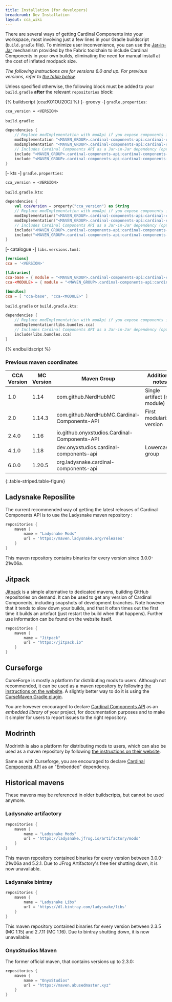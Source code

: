 ```yaml
---
title: Installation (for developers)
breadcrumb: Dev Installation
layout: cca_wiki
---
```


There are several ways of getting Cardinal Components into your workspace,
most involving just a few lines in your Gradle buildscript (`build.gradle` file).
To minimize user inconvenience, you can use the [Jar-in-Jar](https://fabricmc.net/wiki/tutorial:loader04x#nested_jars)
mechanism provided by the Fabric toolchain to include Cardinal Components in your own builds,
eliminating the need for manual install at the cost of inflated modpack size.

*The following instructions are for versions 6.0 and up. For previous versions, refer to [the table below](#previous-maven-coordinates).*

Unless specified otherwise, the following block must be added to your `build.gradle` **after** the relevant `repositories` block:

{% buildscript [cca:K01OU20C] %}
[- groovy -]
`gradle.properties`:
```properties
cca_version = <VERSION>
```

`build.gradle`:
```gradle
dependencies {
    // Replace modImplementation with modApi if you expose components in your own API
    modImplementation "<MAVEN_GROUP>.cardinal-components-api:cardinal-components-base:${project.cca_version}"
    modImplementation "<MAVEN_GROUP>.cardinal-components-api:cardinal-components-<MODULE>:${project.cca_version}"
    // Includes Cardinal Components API as a Jar-in-Jar dependency (optional but recommended)
    include "<MAVEN_GROUP>.cardinal-components-api:cardinal-components-base:${project.cca_version}"
    include "<MAVEN_GROUP>.cardinal-components-api:cardinal-components-<MODULE>:${project.cca_version}"
}
```

[- kts -]
`gradle.properties`:
```properties
cca_version = <VERSION>
```

`build.gradle.kts`:
```kotlin
dependencies {
    val ccaVersion = property("cca_version") as String
    // Replace modImplementation with modApi if you expose components in your own API
    modImplementation("<MAVEN_GROUP>.cardinal-components-api:cardinal-components-base:$ccaVersion")
    modImplementation("<MAVEN_GROUP>.cardinal-components-api:cardinal-components-<MODULE>:$ccaVersion")
    // Includes Cardinal Components API as a Jar-in-Jar dependency (optional but recommended)
    include("<MAVEN_GROUP>.cardinal-components-api:cardinal-components-base:$ccaVersion")
    include("<MAVEN_GROUP>.cardinal-components-api:cardinal-components-<MODULE>:$ccaVersion")
}
```

[- catalogue -]
`libs.versions.toml`:
```toml
[versions]
cca = '<VERSION>'

[libraries]
cca-base = { module = "<MAVEN_GROUP>.cardinal-components-api:cardinal-components-base", version.ref = "cca" }
cca-<MODULE> = { module = "<MAVEN_GROUP>.cardinal-components-api:cardinal-components-<MODULE>", version.ref = "cca" }

[bundles]
cca = [ "cca-base", "cca-<MODULE>" ]
```

`build.gradle` or `build.gradle.kts`:
```kotlin
dependencies {
    // Replace modImplementation with modApi if you expose components in your own API
    modImplementation(libs.bundles.cca)
    // Includes Cardinal Components API as a Jar-in-Jar dependency (optional but recommended)
    include(libs.bundles.cca)
}
```
{% endbuildscript %}

### Previous maven coordinates

| CCA Version | MC Version | Maven Group                                   | Additional notes            |
|-------------|------------|-----------------------------------------------|-----------------------------|
| 1.0         | 1.14       | com.github.NerdHubMC                          | Single artifact (no module) |
| 2.0         | 1.14.3     | com.github.NerdHubMC.Cardinal-Components-API  | First modularized version   |
| 2.4.0       | 1.16       | io.github.onyxstudios.Cardinal-Components-API |                             |
| 4.1.0       | 1.18       | dev.onyxstudios.cardinal-components-api       | Lowercased group            |
| 6.0.0       | 1.20.5     | org.ladysnake.cardinal-components-api         |                             |
{:.table-striped.table-figure}

## Ladysnake Reposilite

The current recommended way of getting the latest releases of Cardinal Components API is to use the Ladysnake maven repository :

```gradle
repositories {
    maven {
        name = "Ladysnake Mods"
        url = 'https://maven.ladysnake.org/releases'
    }
}
```

This maven repository contains binaries for every version since 3.0.0-21w06a.

## Jitpack

[Jitpack](https://jitpack.io#OnyxStudios/Cardinal-Components-API) is a simple alternative to dedicated mavens,
building GitHub repositories on demand. It can be used to get any version of Cardinal Components,
including snapshots of development branches. Note however that it tends to slow down your builds,
and that it often times out the first time it builds an artefact (just restart the build when that happens).
Further use information can be found on the website itself.

```gradle
repositories {
    maven {
        name = "Jitpack"
        url = "https://jitpack.io"
    }
}
```

## Curseforge

CurseForge is mostly a platform for distributing mods to users.
Although not recommended, it can be used as a maven repository by following [the instructions on the website](https://authors.curseforge.com/knowledge-base/projects/529-api).
A slightly better way to do it is using the [CurseMaven Gradle plugin](https://github.com/Wyn-Price/CurseMaven).

You are however encouraged to declare [Cardinal Components API](https://www.curseforge.com/minecraft/mc-mods/cardinal-components-api)
as an *embedded library* of your project, for documentation purposes and to make it simpler for users to report issues to the right repository.

## Modrinth

Modrinth is also a platform for distributing mods to users, which can also be used as a maven repository by following [the instructions on their website](https://docs.modrinth.com/docs/tutorials/maven/).

Same as with Curseforge, you are encouraged to declare [Cardinal Components API](https://modrinth.com/mod/cardinal-components-api/) as an "Embedded" dependency.

## Historical mavens

These mavens may be referenced in older buildscripts, but cannot be used anymore.

### Ladysnake artifactory

```gradle
repositories {
    maven {
        name = "Ladysnake Mods"
        url = 'https://ladysnake.jfrog.io/artifactory/mods'
    }
}
```

This maven repository contained binaries for every version between 3.0.0-21w06a and 5.2.1.
Due to JFrog Artifactory's free tier shutting down, it is now unavailable.

### Ladysnake bintray

```gradle
repositories {
    maven {
        name = "Ladysnake Libs"
        url = 'https://dl.bintray.com/ladysnake/libs'
    }
}
```

This maven repository contained binaries for every version between 2.3.5 (MC 1.15) and 2.7.11 (MC 1.16).
Due to bintray shutting down, it is now unavailable.

### OnyxStudios Maven

The former official maven, that contains versions up to 2.3.0:

```gradle
repositories {
    maven {
        name = "OnyxStudios"
        url = "https://maven.abusedmaster.xyz"
    }
}
```
